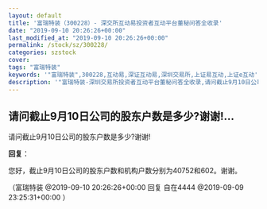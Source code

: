 ```yaml
---
layout: default
title: '富瑞特装（300228）- 深交所互动易投资者互动平台董秘问答全收录'
date: "2019-09-10 20:26:26+00:00"
last_modified_at: "2019-09-10 20:26:26+00:00"
permalink: /stock/sz/300228/
categories: szstock
cover: 
tags: "富瑞特装"
keywords: '"富瑞特装",300228,互动易,深证互动易,深圳交易所,上证易互动,上证e互动'
description: '"富瑞特装-深圳交易所投资者互动平台董秘问答全收录,请问截止9月10日公司的股东户数是多少?谢谢!"'
---
```


## 请问截止9月10日公司的股东户数是多少?谢谢!...

请问截止9月10日公司的股东户数是多少?谢谢!

**回复**：

您好，截止9月10日公司的股东户数和机构户数分别为40752和602。谢谢。 

（富瑞特装  @2019-09-10 20:26:26+00:00 回复 自在4444  @2019-09-09 23:25:31+00:00 ）

